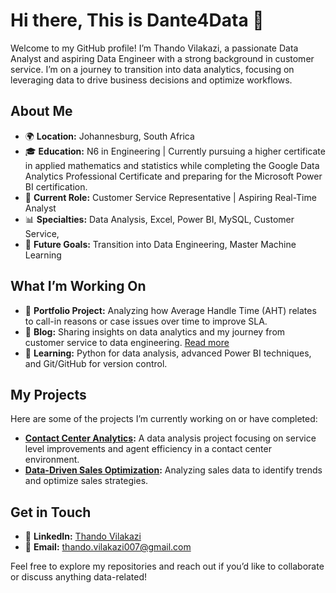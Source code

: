 # Hi there, This is Dante4Data 👋

Welcome to my GitHub profile! I’m Thando Vilakazi, a passionate Data Analyst and aspiring Data Engineer with a strong background in customer service. I’m on a journey to transition into data analytics, focusing on leveraging data to drive business decisions and optimize workflows.

## About Me

- 🌍 **Location:** Johannesburg, South Africa
- 🎓 **Education:** N6 in Engineering | Currently pursuing a higher certificate in applied mathematics and statistics while completing the Google Data Analytics Professional Certificate and preparing for the Microsoft Power BI certification. 
- 🏢 **Current Role:** Customer Service Representative | Aspiring Real-Time Analyst 
- 📊 **Specialties:** Data Analysis, Excel, Power BI, MySQL, Customer Service, 
- 🚀 **Future Goals:** Transition into Data Engineering, Master Machine Learning

## What I’m Working On

- 🔎 **Portfolio Project:** Analyzing how Average Handle Time (AHT) relates to call-in reasons or case issues over time to improve SLA.
- 📝 **Blog:** Sharing insights on data analytics and my journey from customer service to data engineering. [Read more](#)
- 🌱 **Learning:** Python for data analysis, advanced Power BI techniques, and Git/GitHub for version control.

## My Projects

Here are some of the projects I’m currently working on or have completed:

- **[Contact Center Analytics](#):** A data analysis project focusing on service level improvements and agent efficiency in a contact center environment.
- **[Data-Driven Sales Optimization](#):** Analyzing sales data to identify trends and optimize sales strategies.

## Get in Touch

- 💬 **LinkedIn:** [Thando Vilakazi](https://www.linkedin.com/in/thando-vilakazi007/)
- 📧 **Email:** thando.vilakazi007@gmail.com


Feel free to explore my repositories and reach out if you’d like to collaborate or discuss anything data-related!
